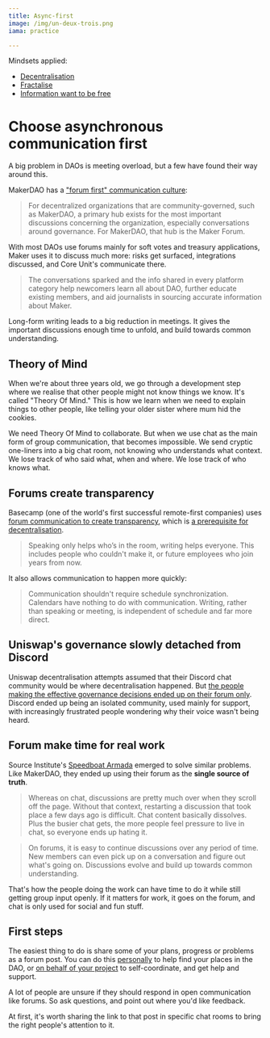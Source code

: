 ```yaml
---
title: Async-first
image: /img/un-deux-trois.png
iama: practice

---
```



Mindsets applied: 
- [Decentralisation](/mindsets/decentralisation/)
- [Fractalise](/mindsets/fractal/)
- [Information want to be free](/mindsets/information-wants-to-be-free/)

# Choose asynchronous communication first

A big problem in DAOs is meeting overload, but a few have found their way around this.

MakerDAO has a ["forum first" communication culture](https://blog.makerdao.com/why-the-makerdao-forum-is-the-heart-of-the-maker-community/):

> For decentralized organizations that are community-governed, such as MakerDAO, a primary hub exists for the most important discussions concerning the organization, especially conversations around governance. For MakerDAO, that hub is the Maker Forum. 

With most DAOs use forums mainly for soft votes and treasury applications, Maker uses it to discuss much more: risks get surfaced, integrations discussed, and Core Unit's communicate there.

> The conversations sparked and the info shared in every platform category help newcomers learn all about DAO, further educate existing members, and aid journalists in sourcing accurate information about Maker. 

Long-form writing leads to a big reduction in meetings.  It gives the important discussions enough time to unfold, and build towards common understanding.

## Theory of Mind
When we're about three years old, we go through a development step where we realise that other people might not know things we know.  It's called "Theory Of Mind."  This is how we learn when we need to explain things to other people, like telling your older sister where mum hid the cookies.

We need Theory Of Mind to collaborate. But when we use chat as the main form of group communication, that becomes impossible.  We send cryptic one-liners into a big chat room, not knowing who understands what context.  We lose track of who said what, when and where. We lose track of who knows what. 

## Forums create transparency

Basecamp (one of the world's first successful remote-first companies) uses [forum communication to create transparency](https://basecamp.com/guides/how-we-communicate), which is [a prerequisite for decentralisation](/mindsets/information-wants-to-be-free/).

> Speaking only helps who’s in the room, writing helps everyone. This includes people who couldn't make it, or future employees who join years from now.

It also allows communication to happen more quickly:

> Communication shouldn't require schedule synchronization. Calendars have nothing to do with communication. Writing, rather than speaking or meeting, is independent of schedule and far more direct.

## Uniswap's governance slowly detached from Discord 

Uniswap decentralisation attempts assumed that their Discord chat community would be where decentralisation happened.  But [the people making the effective governance decisions ended up on their forum only](https://otherinter.net/research/uniswap-offchain-report/).  Discord ended up being an isolated community, used mainly for support, with increasingly frustrated people wondering why their voice wasn't being heard.


## Forum make time for real work
Source Institute's [Speedboat Armada](https://source.institute/collaboration/decentralised-agile/#communication) emerged to solve similar problems.  Like MakerDAO, they ended up using their forum as the **single source of truth**. 

> Whereas on chat, discussions are pretty much over when they scroll off the page. Without that context, restarting a discussion that took place a few days ago is difficult. Chat content basically dissolves. Plus the busier chat gets, the more people feel pressure to live in chat, so everyone ends up hating it.

> On forums, it is easy to continue discussions over any period of time. New members can even pick up on a conversation and figure out what's going on. Discussions evolve and build up towards common understanding.

That's how the people doing the work can have time to do it while still getting group input openly. If it matters for work, it goes on the forum, and chat is only used for social and fun stuff.

## First steps

The easiest thing to do is share some of your plans, progress or problems as a forum post. You can do this [personally](/practices/check-ins) to help find your places in the DAO, or [on behalf of your project](/practices/small-squads/)  to self-coordinate, and get help and support.

A lot of people are unsure if they should respond in open communication like forums.  So ask questions, and point out where you'd like feedback.  

At first, it's worth sharing the link to that post in specific chat rooms to bring the right people's attention to it.

